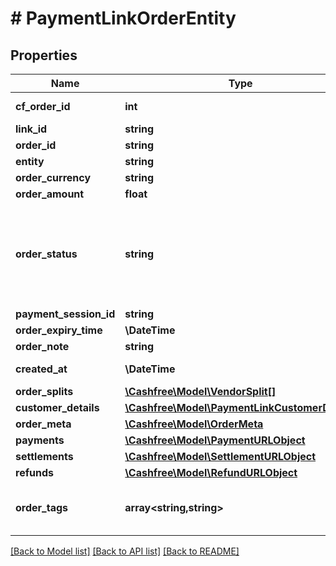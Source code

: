 # # PaymentLinkOrderEntity

## Properties

Name | Type | Description | Notes
------------ | ------------- | ------------- | -------------
**cf_order_id** | **int** | unique id generated by cashfree for your order | [optional]
**link_id** | **string** | link id of the order | [optional]
**order_id** | **string** | order_id sent during the api request | [optional]
**entity** | **string** | Type of the entity. | [optional]
**order_currency** | **string** | Currency of the order. Example INR | [optional]
**order_amount** | **float** |  | [optional]
**order_status** | **string** | Possible values are  - &#x60;ACTIVE&#x60;: Order does not have a sucessful transaction yet - &#x60;PAID&#x60;: Order is PAID with one successful transaction - &#x60;EXPIRED&#x60;: Order was not PAID and not it has expired. No transaction can be initiated for an EXPIRED order. | [optional]
**payment_session_id** | **string** |  | [optional]
**order_expiry_time** | **\DateTime** |  | [optional]
**order_note** | **string** | Additional note for order | [optional]
**created_at** | **\DateTime** | When the order was created at cashfree&#39;s server | [optional]
**order_splits** | [**\Cashfree\Model\VendorSplit[]**](VendorSplit.md) |  | [optional]
**customer_details** | [**\Cashfree\Model\PaymentLinkCustomerDetails**](PaymentLinkCustomerDetails.md) |  | [optional]
**order_meta** | [**\Cashfree\Model\OrderMeta**](OrderMeta.md) |  | [optional]
**payments** | [**\Cashfree\Model\PaymentURLObject**](PaymentURLObject.md) |  | [optional]
**settlements** | [**\Cashfree\Model\SettlementURLObject**](SettlementURLObject.md) |  | [optional]
**refunds** | [**\Cashfree\Model\RefundURLObject**](RefundURLObject.md) |  | [optional]
**order_tags** | **array<string,string>** | Custom Tags in thr form of {\&quot;key\&quot;:\&quot;value\&quot;} which can be passed for an order. A maximum of 10 tags can be added | [optional]

[[Back to Model list]](../../README.md#models) [[Back to API list]](../../README.md#endpoints) [[Back to README]](../../README.md)
